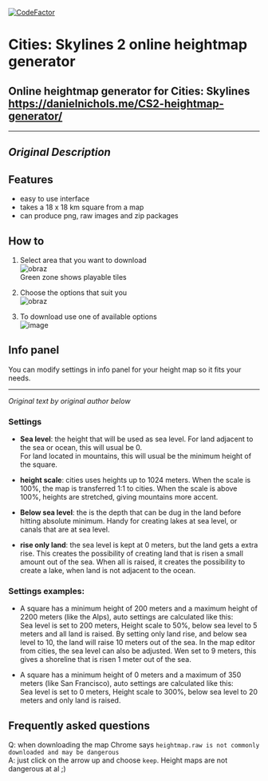 [![CodeFactor](https://www.codefactor.io/repository/github/danielnichols/cities-skylines-heightmap-generator/badge)](https://www.codefactor.io/repository/github/danielnichols/cities-skylines-heightmap-generator)
# Cities: Skylines 2 online heightmap generator
Online heightmap generator for Cities: Skylines
**https://danielnichols.me/CS2-heightmap-generator/**
 ---

***
## *Original Description*


## Features
- easy to use interface
- takes a 18 x 18 km square from a map
- can produce png, raw images and zip packages

## How to
1. Select area that you want to download  
![obraz](https://user-images.githubusercontent.com/30871217/123680703-4ebaa880-d849-11eb-8b74-b254e91ef44d.png)  
Green zone shows playable tiles


2. Choose the options that suit you  
![obraz](https://user-images.githubusercontent.com/30871217/123449129-aa7ffa00-d5db-11eb-9eb5-f2395dc4f173.png)

3. To download use one of available options  
![image](https://user-images.githubusercontent.com/30871217/132255804-7cbe3e0a-f3f0-4b19-bd2f-0cf434457f09.png)


## Info panel
You can modify settings in info panel for your height map so it fits your needs.  

  ---------------------------
  
_Original text by original author below_


### Settings
- **Sea level**: the height that will be used as sea level. For land adjacent to the sea or ocean, this will usual be 0.  
For land located in mountains, this will usual be the minimum height of the square.

- **height scale**: cities uses heights up to 1024 meters. When the scale is 100%, the map is transferred 1:1 to cities. When the scale is above 100%, heights are stretched, giving mountains more accent. 

- **Below sea level**: the is the depth that can be dug in the land before hitting absolute minimum. Handy for creating lakes at sea level, or canals that are at sea level.

- **rise only land**: the sea level is kept at 0 meters, but the land gets a extra rise. This creates the possibility of creating land that is risen a small amount out of the sea. When all is raised, it creates the possibility to create a lake, when land is not adjacent to the ocean. 

### Settings examples:
- A square has a minimum height of 200 meters and a maximum height of 2200 meters (like the Alps), auto settings are calculated like this:  
Sea level is set to 200 meters, Height scale to 50%, below sea level to 5 meters and all land is raised.
By setting only land rise, and below sea level to 10, the land will raise 10 meters out of the sea. In the map editor from cities, the sea level can also be adjusted. Wen set to 9 meters, this gives a shoreline that is risen 1 meter out of the sea.

- A square has a minimum height of 0 meters and a maximum of 350 meters (like San Francisco), auto settings are calculated like this:  
Sea level is set to 0 meters, Height scale to 300%, below sea level to 20 meters and only land is raised.


## Frequently asked questions
Q: when downloading the map Chrome says ```heightmap.raw is not commonly downloaded and may be dangerous```  
A: just click on the arrow up and choose ```keep```. Height maps are not dangerous at al ;)

